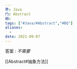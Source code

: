 ```yaml
---
界: Java
门: Abstract
纲: 
tags: ["#Java/#Abstract","#BQ"]
aliases:
  - 
date: 2021-09-07
--- 
```



答案 : *不需要*

[[Abstract#抽象方法]]